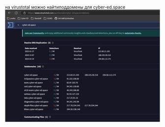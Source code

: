 на virustotal можно найтиподдомены для cyber-ed.space
![](../../attachment/Pasted%20image%2020250319175732.png)